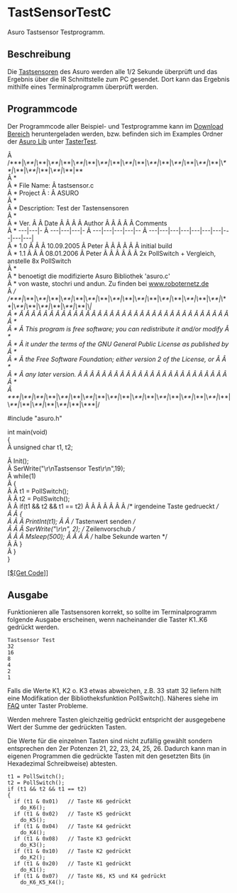 # TastSensorTestC

Asuro Tastsensor Testprogramm. 



## Beschreibung

Die [Tastsensoren][1] des Asuro werden alle 1/2 Sekunde überprüft und das Ergebnis über die IR Schnittstelle zum PC gesendet. Dort kann das Ergebnis mithilfe eines Terminalprogramm überprüft werden. 



## Programmcode

Der Programmcode aller Beispiel- und Testprogramme kann im [Download Bereich][2] heruntergeladen werden, bzw. befinden sich im Examples Ordner der [Asuro Lib][3] unter [TasterTest][4]. 



Â   
/\*\*\*|\\*\*\*|\\*\*\*|\\*\*\*|\\*\*\*|\\*\*\*|\\*\*\*|\\*\*\*|\\*\*\*|\\*\*\*|\\*\*\*|\\*\*\*|\\*\*\*|\\*\*\*|\\*\*\*|\\*\*\*|\\*\*\*|\\*\*\*|\\*\*\*|\\*\*\*|\\*\*\*|\\*\*\*|\\*\*\*|\*\*  
Â *  
Â * File Name: Â  tastsensor.c  
Â * Project Â : Â  ASURO  
Â *  
Â * Description: Test der Tastensensoren  
Â *  
Â * Ver. Â  Â  Date Â  Â  Â  Â  Author Â  Â  Â  Â  Â  Comments  
Â * \---|\---|- Â \---|\---|\---|- Â  \---|\---|\---|\---|-- Â  \---|\---|\---|\---|\---|\---|\---|\---|\---|\---|  
Â * 1.0 Â  Â  Â 10.09.2005 Â  Peter Â  Â  Â  Â  Â  Â initial build  
Â * 1.1 Â  Â  Â 08.01.2006 Â  Peter Â  Â  Â  Â  Â  Â 2x PollSwitch + Vergleich, anstelle 8x PollSwitch  
Â *   
Â * benoetigt die modifizierte Asuro Bibliothek 'asuro.c'   
Â * von waste, stochri und andun. Zu finden bei www.roboternetz.de  
Â */  
/\*\*\*|\\*\*\*|\\*\*\*|\\*\*\*|\\*\*\*|\\*\*\*|\\*\*\*|\\*\*\*|\\*\*\*|\\*\*\*|\\*\*\*|\\*\*\*|\\*\*\*|\\*\*\*|\\*\*\*|\\*\*\*|\\*\*\*|\\*\*\*|\\*\*\*|\\*\*\*|\\*\*\*|\\*\*\*|\\*\*\*|\\*\*\*|\\***|  
Â * Â  Â  Â  Â  Â  Â  Â  Â  Â  Â  Â  Â  Â  Â  Â  Â  Â  Â  Â  Â  Â  Â  Â  Â  Â  Â  Â  Â  Â  Â  Â  Â  Â  Â  Â  Â  *  
Â * Â  This program is free software; you can redistribute it and/or modify Â *  
Â * Â  it under the terms of the GNU General Public License as published by Â *  
Â * Â  the Free Software Foundation; either version 2 of the License, or Â  Â  *  
Â * Â  any later version. Â  Â  Â  Â  Â  Â  Â  Â  Â  Â  Â  Â  Â  Â  Â  Â  Â  Â  Â  Â  Â  Â  Â  Â  Â  Â *  
Â \*\*\*|\\*\*\*|\\*\*\*|\\*\*\*|\\*\*\*|\\*\*\*|\\*\*\*|\\*\*\*|\\*\*\*|\\*\*\*|\\*\*\*|\\*\*\*|\\*\*\*|\\*\*\*|\\*\*\*|\\*\*\*|\\*\*\*|\\*\*\*|\\*\*\*|\\*\*\*|\\*\*\*|\\*\*\*|\\*\*\*|\\*\*\*|\\***|/  
  
#include "asuro.h"  
  
int main(void)  
{  
Â  unsigned char t1, t2;  
  
Â  Init();  
Â  SerWrite("\r\nTastsensor Test\r\n",19);  
Â  while(1)  
Â  {  
Â  Â  t1 = PollSwitch();  
Â  Â  t2 = PollSwitch();  
Â  Â  if(t1 && t2 && t1 == t2) Â  Â  Â  Â  Â  Â  Â /* irgendeine Taste gedrueckt */   
Â  Â  {  
Â  Â  Â  PrintInt(t1); Â  Â  /* Tastenwert senden */  
Â  Â  Â  SerWrite("\r\n", 2); /* Zeilenvorschub */  
Â  Â  Â  Msleep(500); Â  Â  Â  Â  /* halbe Sekunde warten */  
Â  Â  }  
Â  }  
}

[[$[Get Code]]][5]



## Ausgabe

Funktionieren alle Tastsensoren korrekt, so sollte im Terminalprogramm folgende Ausgabe erscheinen, wenn nacheinander die Taster K1..K6 gedrückt werden. 



    Tastsensor Test
    32
    16
    8
    4
    2
    1
    
    

Falls die Werte K1, K2 o. K3 etwas abweichen, z.B. 33 statt 32 liefern hilft eine Modifikation der Bibliotheksfunktion PollSwitch(). Näheres siehe im [FAQ][6] unter Taster Probleme. 

Werden mehrere Tasten gleichzeitig gedrückt entspricht der ausgegebene Wert der Summe der gedrückten Tasten. 

Die Werte für die einzelnen Tasten sind nicht zufällig gewählt sondern entsprechen den 2er Potenzen 21, 22, 23, 24, 25, 26. Dadurch kann man in eigenen Programmen die gedrückte Tasten mit den gesetzten Bits (in Hexadezimal Schreibweise) abtesten. 



    t1 = PollSwitch();
    t2 = PollSwitch();
    if (t1 && t2 && t1 == t2)
    {
      if (t1 & 0x01)   // Taste K6 gedrückt
        do_K6();
      if (t1 & 0x02)   // Taste K5 gedrückt
        do_K5();
      if (t1 & 0x04)   // Taste K4 gedrückt
        do_K4();
      if (t1 & 0x08)   // Taste K3 gedrückt
        do_K3();
      if (t1 & 0x10)   // Taste K2 gedrückt
        do_K2();
      if (t1 & 0x20)   // Taste K1 gedrückt
        do_K1();
      if (t1 & 0x07)   // Taste K6, K5 und K4 gedrückt
        do_K6_K5_K4();

 [1]: http://www.asurowiki.de/pmwiki/pmwiki.php/Main/Tasten
 [2]: http://www.asurowiki.de/pmwiki/pmwiki.php/Main/Downloads
 [3]: http://www.asurowiki.de/pmwiki/pmwiki.php/Main/Bibliothek
 [4]: http://www.asurowiki.de/pmwiki/pub/html/_taster_test_2test_8c.html
 [5]: http://www.asurowiki.de/pmwiki/pmwiki.php/Main/TastSensorTestC?action=sourceblock&num=1
 [6]: http://www.asurowiki.de/pmwiki/pmwiki.php/Main/FAQ